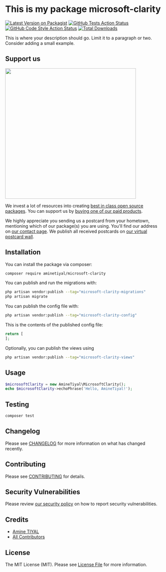 # This is my package microsoft-clarity

[![Latest Version on Packagist](https://img.shields.io/packagist/v/aminetiyal/microsoft-clarity.svg?style=flat-square)](https://packagist.org/packages/aminetiyal/microsoft-clarity)
[![GitHub Tests Action Status](https://img.shields.io/github/actions/workflow/status/aminetiyal/microsoft-clarity/run-tests.yml?branch=main&label=tests&style=flat-square)](https://github.com/aminetiyal/microsoft-clarity/actions?query=workflow%3Arun-tests+branch%3Amain)
[![GitHub Code Style Action Status](https://img.shields.io/github/actions/workflow/status/aminetiyal/microsoft-clarity/fix-php-code-style-issues.yml?branch=main&label=code%20style&style=flat-square)](https://github.com/aminetiyal/microsoft-clarity/actions?query=workflow%3A"Fix+PHP+code+style+issues"+branch%3Amain)
[![Total Downloads](https://img.shields.io/packagist/dt/aminetiyal/microsoft-clarity.svg?style=flat-square)](https://packagist.org/packages/aminetiyal/microsoft-clarity)

This is where your description should go. Limit it to a paragraph or two. Consider adding a small example.

## Support us

[<img src="https://github-ads.s3.eu-central-1.amazonaws.com/microsoft-clarity.jpg?t=1" width="419px" />](https://spatie.be/github-ad-click/microsoft-clarity)

We invest a lot of resources into creating [best in class open source packages](https://spatie.be/open-source). You can support us by [buying one of our paid products](https://spatie.be/open-source/support-us).

We highly appreciate you sending us a postcard from your hometown, mentioning which of our package(s) you are using. You'll find our address on [our contact page](https://spatie.be/about-us). We publish all received postcards on [our virtual postcard wall](https://spatie.be/open-source/postcards).

## Installation

You can install the package via composer:

```bash
composer require aminetiyal/microsoft-clarity
```

You can publish and run the migrations with:

```bash
php artisan vendor:publish --tag="microsoft-clarity-migrations"
php artisan migrate
```

You can publish the config file with:

```bash
php artisan vendor:publish --tag="microsoft-clarity-config"
```

This is the contents of the published config file:

```php
return [
];
```

Optionally, you can publish the views using

```bash
php artisan vendor:publish --tag="microsoft-clarity-views"
```

## Usage

```php
$microsoftClarity = new AmineTiyal\MicrosoftClarity();
echo $microsoftClarity->echoPhrase('Hello, AmineTiyal!');
```

## Testing

```bash
composer test
```

## Changelog

Please see [CHANGELOG](CHANGELOG.md) for more information on what has changed recently.

## Contributing

Please see [CONTRIBUTING](CONTRIBUTING.md) for details.

## Security Vulnerabilities

Please review [our security policy](../../security/policy) on how to report security vulnerabilities.

## Credits

- [Amine TIYAL](https://github.com/aminetiyal)
- [All Contributors](../../contributors)

## License

The MIT License (MIT). Please see [License File](LICENSE.md) for more information.
